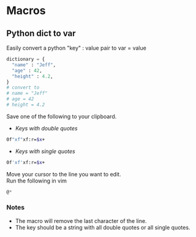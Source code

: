 # Macros
## Python dict to var
Easily convert a python "key" : value pair to var = value
```python
dictionary = {
  "name" : "Jeff",
  "age" : 42,
  "height" : 4.2,
}
# convert to 
# name = "Jeff"
# age = 42
# height = 4.2
```
Save one of the following to your clipboard.   

 - _Keys with double quotes_
```bash
0f"xf"xf:r=$x+
```
 - _Keys with single quotes_
```bash
0f'xf'xf:r=$x+
```
Move your cursor to the line you want to edit.   
Run the following in vim
```ex
@*
```
### Notes
- The macro will remove the last character of the line.   
- The key should be a string with all double quotes or all single quotes.   
